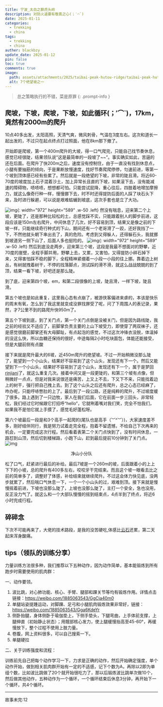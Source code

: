 ```yaml
---
title: 宁波_太白之巅虎头岭
description: 对防火道要有敬畏之心(；′⌒`)
date: 2025-01-11
categories:
  - trekking
  - china
tags:
  - trekking
  - china
auther: blackbzy
update_date: 2025-01-12
pin: false
toc: true
comments: true
image:
  path: assets/attachments/2025/taibai-peak-hutou-ridge/taibai-peak-hutou-ridge03.jpg
  alt: 7个绝望坡之一
---
```



> 总之策略执行的不错，菜是原罪
{: .prompt-info }

## 爬坡，下坡，爬坡，下坡，如此循环(；′⌒`)，17km，竟然有2000m的爬升
10点40多出发，太阳高照，天清气爽，微风刺骨，气温在3度左右。这次和道长一起出发的，不过只在起点终点打过照面，他在8km那下撤了。

开始即是爬坡，第一个400m爬升的大坡，得一口气爬完，只能自己找节奏休息，感觉已经很陡，结果领队说“这是最简单的一段坡了~~”。事实确实如此，苦逼的还在后面。在爬升了快200m之后，速度没有控制住，由于一直没有找到休息点，小腿有要抽筋的倾向，于是果断放慢速度，找好节奏爬爬停停，匀速前进，等第一个坡到顶体感已经有些累了。然后就是一段绝望的下坡，非常的陡且滑。将近60-70度的坡度加上石子混着沙土，加上异常长且直的下坡，如果滚下去，没有能减速的障碍物，啧啧啧，想想都可怕。只能尝试屁降，重心往后，四肢着地增加摩擦力，就这么像奇行种一样，慢慢挪下去，时不时还得提防后面的人踩了块石头下来，及时进行躲避，可以说是艰难蛄蛹到坡底，这次手套也是立了大功。

![img](assets/attachments/2025/taibai-peak-hutou-ridge/taibai-peak-hutou-ridge01.jpg){: width="972" height="589" .w-50 .left}
然没有喘息，迎来第二个上坡，更陡了，还是那种比较松的土，总感觉踩不实，只能跟着别人的脚步前进，这段应该是150m左右爬升，中间休息了几次，好不容易到顶，结果又是像之前的下坡一样，只能继续奇行种式的下山，期间还有一个老哥滑了一跤，还好我挡了一下，不然他就头朝下串出去了，真的危险。考虑到又得躲人，还得躲石头，我就挪到坡道另一侧下山了，后面人多也挺险的。
![img](assets/attachments/2025/taibai-peak-hutou-ridge/taibai-peak-hutou-ridge02.jpg){: width="972" height="589" .w-50 .left}
然后到底没走两步，迎来第三个坡，这段是我最不想面对的野攀，近70度的崖壁，全程手脚并用，野攀上去，又累，又害怕，又得提防小碎石掉下来，又得害怕踩不稳的脚下，全程精神紧绷着一小段一小段的往上挪。靠着边上树丛，有树就拽着树干，不停的找落脚点，测试踩的滑不滑，就这么战战兢兢的到了顶，结果一看下坡，好吧还是那么陡。

到了底，迎来第四个坡，em，和第二段很像的上坡，陡且滑，一样下坡，陡且滑。

第五个坡也是如此重复，这里我心态有点崩了，被游侠客偏进来虐的，本该是快乐的周末有氧，怎么到了我这里就变成没罪找罪受了呢，问了下周围人的表记录，果然，才7公里不到的路爬升快950m了。

第五个下坡到底，到了关门点，第一个关门点倒是没被关门，但是因为路线陡，我之前的经验又不适应了，前脚掌负责主要的上山下坡受力，即使穿了两双袜子，还是感觉很磨前脚掌还有大母脚趾，有点起泡的感觉，不过这次冲锋衣没脱，体温掉的没这么快，所以血糖还保持的很好，中途每隔2小时吃块面包，体能还能接受，但是大腿前侧有点酸

接下来就是爬升最大的6坡，近450m爬升的绝望坡。不过一开始稍微没那么陡了，能望到一个小山头，结果好不容易到了这个山头，发现还有下一个。然后又能望到下一个小山头，结果好不容易到了这个山头，发现还有下一个，属于是梦回[rinjiani](/posts/indonesia-volcano)了，就这么重复几次。接着中间又是一段更陡的，和第三个坡有点像，但稍微好一点点，但是对我来说很还是痛苦，上又上不去，下又下不来，只能找着边上的树干，强行把自己拽上去。到了这个山头之后还有爬升，总之心态已经麻了，咋办呢，只能哼哧憋肚的上了。最后到了一段公路，还是纯粹的爬升，不过坡度缓了很多。路上遇到了一只边牧，家人在我们后面，它在前面一步三回头，非常轻松，我们经过它时候跟它打招呼“hello”，它就咧着嘴对我们笑，完全不怕我们，如果我不是怕它就上手摸了，感觉毛好蓬松呀。

第六个坡最后一段是和3个高手一起爬的(尾队也是高手（︶^︶）)，大家速度差不多，刚好结伴同行，我是努力试着走完全程，抱着不留遗憾，不给自己下次再来的机会，一定要完成这次行程。然后看着表第二个关门点快到了，没有时间休息，一路怼到山顶，然后切到楼梯路，小跑下山，赶到最后提前10分钟到了关门点。
![img](assets/attachments/2025/taibai-peak-hutou-ridge/taibai-peak-hutou-ridge04.jpg)
<p align="center">净山小分队</p>

松了口气，赶紧进行最后的补给。最后7坡是一个260m的坡，后面跟着小的上上下下的小坡，总的爬升有400多左右，咬咬牙干完结束。而且这个坡一眼看去比之前的简单多了，调整好了体感，补给结束就继续爬升。不过这会体力快见底，没两步就累了，然后喘口气休息一下，一个一个小山头的过，艰难到顶。接下来就是慢慢摇着前进，下坡也没那么陡了，上坡也没那么陡了，主打一个安全，急也没用，反正没力气了。就这么和一个大部队慢慢的摇到结束点，4点半到了终点，将近6小时完成行程。

## 碎碎念
下次不可能再来了，大佬的技术路段，是我的没苦硬吃,体感比[云石](/posts/cloud_stone_marcocyclic)还累，第二天起床浑身酸痛。

## tips（领队的训练分享）
力量训练方法很多种，我们推荐以下五种动作，因为动作简单，基本能锻炼到所有跑步时需要使用的肌肉群：

一、动作要领。

1. 波比跳，对心肺功能、核心、手臂、腿部和踝关节等均有锻炼作用。详情点击链接：https://weibo.com/1885063543/GgCja40m0
2. 单腿站姿提踵运动，对脚踝、足弓和小腿肌肉锻炼效果非常好，链接：https://weibo.com/1885063543/Gga6KdeYr
3. 侧卧抬腿，身体侧卧于瑜伽垫上，下侧手垫头，下腿弯曲，上手体前支撑，上腿伸直（初始静止状态）；用髋部核心发力，使上腿缓慢抬高至45-60°，再缓慢放下，整个过程不使用上肢力量。
4. 卷腹，网上资料很多，可以自己搜索一下。
5. 单腿硬拉

二、关于训练强度和流程：

训练前先自己把每个动作学习一下，力求是正确的动作，然后开始确定强度，单个动作开始，做到相关肌肉群开始有一定的不适感，记下个数为A，再除以2即为单组个数，比如波比跳做了20个就开始很吃力了，那以后锻炼波比跳单次做10个，然后做其他动作，五种动作为一个循环，一个循环结束后休息3分钟，再开始下一个循环，共4个循环。

---
故事未完:12
